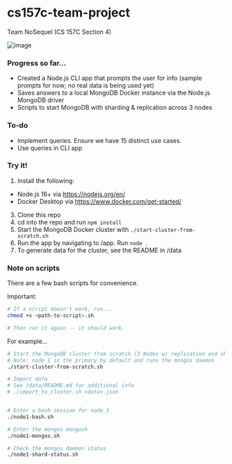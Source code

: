 # cs157c-team-project

Team NoSequel (CS 157C Section 4)

![image](https://user-images.githubusercontent.com/46092255/163021238-bc3dee33-37e3-4718-9372-47f3646ba3de.png)

### Progress so far...

- Created a Node.js CLI app that prompts the user for info (sample prompts for now; no real data is being used yet)
- Saves answers to a local MongoDB Docker instance via the Node.js MongoDB driver
- Scripts to start MongoDB with sharding & replication across 3 nodes

### To-do

- Implement queries. Ensure we have 15 distinct use cases.
- Use queries in CLI app

### Try it!

1. Install the following:

- Node.js 16+ via https://nodejs.org/en/
- Docker Desktop via https://www.docker.com/get-started/

3. Clone this repo
4. cd into the repo and run `npm install`
5. Start the MongoDB Docker cluster with `./start-cluster-from-scratch.sh`
6. Run the app by navigating to /app. Run `node .`
7. To generate data for the cluster, see the README in /data

### Note on scripts

There are a few bash scripts for convenience.

Important:

```bash
# If a script doesn't work, run...
chmod +x <path-to-script>.sh

# Then run it again -- it should work.
```

For example...

```bash
# Start the MongoDB cluster from scratch (3 Nodes w/ replication and sharding across shards a,b,c)
# Note: node_1 is the primary by default and runs the mongos daemon
./start-cluster-from-scratch.sh

# Import data
# See /data/README.md for additional info
# ./import_to_cluster.sh <data>.json


# Enter a bash session for node_1
./node1-bash.sh

# Enter the mongos mongosh
./node1-mongos.sh

# Check the mongos daemon status
./node1-shard-status.sh
```
